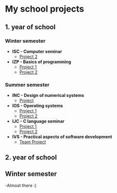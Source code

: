 # My school projects

## 1. year of school

### Winter semester

- **ISC - Computer seminar**
  - [Project 2](https://github.com/H0CK3Y03/isc-project2)
- **IZP - Basics of programming**
  - [Project 1](https://github.com/H0CK3Y03/IZP-project1)
  - [Project 2](https://github.com/H0CK3Y03/IZP-project2)

### Summer semester

- **INC - Design of numerical systems**
  - [Project](https://github.com/H0CK3Y03/INC-project)
- **IOS - Operating systems**
  - [Project 1](https://github.com/H0CK3Y03/IOS-project1)
  - [Project 2](https://github.com/H0CK3Y03/IOS-project2)
- **IJC - C language seminar**
  - [Project 1](https://github.com/H0CK3Y03/IJC-project1)
  - [Project 2](https://github.com/H0CK3Y03/IJC-project2)
- **IVS - Practical aspects of software development**
  - [Team Project](https://github.com/H0CK3Y03/dont_ivs_yourself)
  
## 2. year of school

## Winter semester
-Almost there :)
